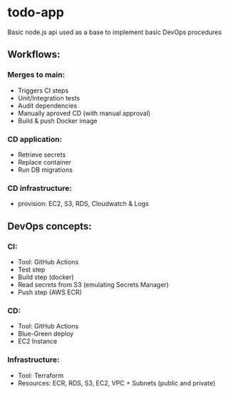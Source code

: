 # todo-app
Basic node.js api used as a base to implement basic DevOps procedures

## Workflows:
### Merges to main:
  - Triggers CI steps
  - Unit/Integration tests
  - Audit dependencies
  - Manually aproved CD (with manual approval)
  - Build & push Docker image

### CD application:
  - Retrieve secrets
  - Replace container
  - Run DB migrations

### CD infrastructure:
  - provision: EC2, S3, RDS, Cloudwatch & Logs

## DevOps concepts:
### CI:
- Tool: GitHub Actions
- Test step
- Build step (docker)
- Read secrets from S3 (emulating Secrets Manager)
- Push step (AWS ECR)


### CD:
- Tool: GitHub Actions
- Blue-Green deploy
- EC2 Instance 


### Infrastructure:
- Tool: Terraform
- Resources: ECR, RDS, S3, EC2, VPC + Subnets (public and private)
